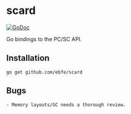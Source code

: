scard
=====

[![GoDoc](https://godoc.org/github.com/ebfe/scard?status.svg)](https://godoc.org/github.com/ebfe/scard)

Go bindings to the PC/SC API.

## Installation

	go get github.com/ebfe/scard

## Bugs

	- Memory layouts/GC needs a thorough review.
